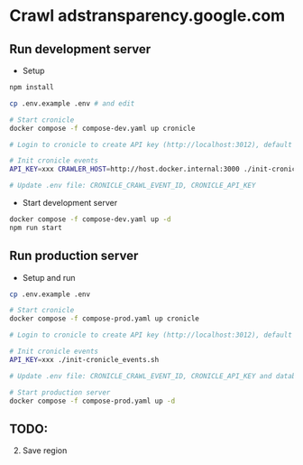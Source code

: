 # Crawl adstransparency.google.com

## Run development server

- Setup

```bash
npm install

cp .env.example .env # and edit

# Start cronicle
docker compose -f compose-dev.yaml up cronicle

# Login to cronicle to create API key (http://localhost:3012), default user/pass: admin/admin

# Init cronicle events
API_KEY=xxx CRAWLER_HOST=http://host.docker.internal:3000 ./init-cronicle_events.sh

# Update .env file: CRONICLE_CRAWL_EVENT_ID, CRONICLE_API_KEY

```

- Start development server

```bash
docker compose -f compose-dev.yaml up -d
npm run start
```

## Run production server

- Setup and run

```bash
cp .env.example .env

# Start cronicle
docker compose -f compose-prod.yaml up cronicle

# Login to cronicle to create API key (http://localhost:3012), default user/pass: admin/admin

# Init cronicle events
API_KEY=xxx ./init-cronicle_events.sh

# Update .env file: CRONICLE_CRAWL_EVENT_ID, CRONICLE_API_KEY and database details

# Start production server
docker compose -f compose-prod.yaml up -d
```

## TODO:
2. Save region
